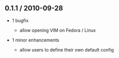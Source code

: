 0.1.1 / 2010-09-28
------------------

* 1 bugfix

  * allow opening VIM on Fedora / Linux

* 1 minor enhancements

  * allow users to define their own default config